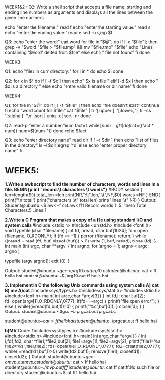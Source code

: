 WEEK1&2 :
Q2: Write a shell script that accepts a file name, starting and ending line numbers as arguments and displays all the lines between the given line numbers

echo "enter the filename:"
read f
echo "enter the starting value:"
read s
echo "enter the ending value:"
read e
sed -n $s,$e\p $f

Q3:
echo "enter the word:"
ead word
for file in "$@"; do
if [-e "$file"]; then
grep -v "$word "$file > "$file.tmp" && mv "$file.tmp" "$file"
echo "Lines containing '$word' delted from $file"
else
echo " file not found"
fi
done

WEEK3:

Q1:
echo "files in curr directory:"
for i in *
do
echo $i
done

Q2:
for x in $*
do
if [ -f $x ]
then 
echo" $x is a file "
elif [-d $x ]
then echo " $x is a directory "
else
echo "entre valid filename or dir name"
fi done

WEEK4:

Q1:
for file in "$@"
 do
  if [ ! -f "$file" ]
  then
    echo "file doesn't exist"
    continue
  fi
  echo "word count for $file:"
  cat "$file" | tr '[:upper:]' '[:lower:]' | tr -cs '[:alpha:]' '\n' |sort | uniq -c| sort -nr
done 

Q2:
read-p "enter a number:"num 
fact=1
while [$num -gt 1]
do
fact=$((fact * num))
num=$((num-1))
done
echo $fact


Q3:
echo "enter directory name"
read dir
if [ -d $dir ]
then
echo "list of files in the directory"
ls –l $dir|egrep ‘^d’
else
echo "enter proper directory name"
fi
# WEEK5:
**1.Write a awk script to find the number of characters, words and lines in a file.
BEGIN{print "record.\t characters \t words"}**
#BODY section
{
len=length($0)
total_len =len
print(NR,":\t",len,":\t",NF,$0)
words =NF
}
END{
print("\n total")
print("characters :\t" total len)
print("lines :\t" NR)
}
Output:
Student@ubuntu:~$ awk –f cnt.awk ff1
Record words
1: 5: 1hello
Total
Characters:5
Lines:1

**2.Write a C Program that makes a copy of a file using standard I/O and system
calls**
#include <stdio.h>
#include <unistd.h>
#include <fcntl.h>
void typefile (char *filename)
{
int fd, nread;
char buf[1024];
fd = open (filename, O_RDONLY);
if (fd == -1) {
perror (filename);
return;
}
while ((nread = read (fd, buf, sizeof (buf))) > 0)
write (1, buf, nread);
close (fd);
}
int
main (int argc, char **argv)
{
int argno;
for (argno = 1; argno < argc; argno )

typefile (argv[argno]);
exit (0);
}

Output:
student@ubuntu:~$gcc –o prg10.out prg10.c
student@ubuntu:~$cat > ff
hello
hai
student@ubuntu:~$./prg10.out ff
hello
hai

**3. Implement in C the following Unix commands using system calls A) cat B) mv
A)cat**
#include<sys/types.h>
#include<sys/stat.h>
#include<stdio.h>
#include<fcntl.h>
main( int argc,char *argv[3] )
{
int fd,i;
char buf[2];
fd=open(argv[1],O_RDONLY,0777);
if(fd==-argc)
{
printf("file open error");
}
else
{
while((i=read(fd,buf,1))>0)
{
printf("%c",buf[0]);
}
close(fd);
}
}
Output:
student@ubuntu:~$gcc –o prgcat.out prgcat.c

student@ubuntu:~$cat > ff
hello
hai
student@ubuntu:~$./prgcat.out ff
hello
hai

**b)MV**
Code:
#include<sys/types.h>
#include<sys/stat.h>
#include<stdio.h>
#include<fcntl.h>
main( int argc,char *argv[] )
{
int i,fd1,fd2;
char *file1,*file2,buf[2];
file1=argv[1];
file2=argv[2];
printf("file1=%s file2=%s",file1,file2);
fd1=open(file1,O_RDONLY,0777);
fd2=creat(file2,0777);
while(i=read(fd1,buf,1)>0)
write(fd2,buf,1);
remove(file1);
close(fd1);
close(fd2);
}
Output:
student@ubuntu:~$gcc –o mvp.out mvp.c
student@ubuntu:~$cat > ff
hello
hai
student@ubuntu:~$./mvp.out ff ff1
student@ubuntu:~$cat ff
cat:ff:No such file or directory
student@ubuntu:~$cat ff1
hello
hai
